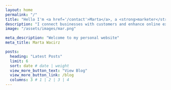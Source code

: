 ```yaml
---
layout: home
permalink: "/"
title: "Hello I'm <a href='/contact'>Marta</a>, a <strong>marketer</strong> and <em>designer</em>."
description: "I connect businesses with customers and enhance online experiences through improved website design. "
image: "/assets/images/mar.png"

meta_description: "Welcome to my personal website"
meta_title: Marta Wacirz

posts:
  heading: "Latest Posts"
  limit: 6
  sort: date # date | weight
  view_more_button_text: "View Blog"
  view_more_button_link: /blog
  columns: 3 # 1 | 2 | 3 | 4
---
```


